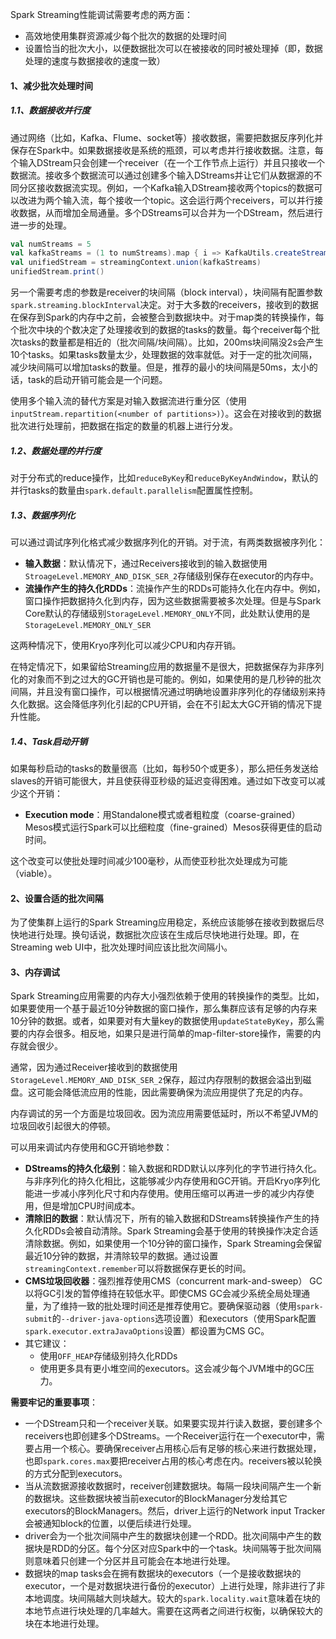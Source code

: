 Spark Streaming性能调试需要考虑的两方面：

- 高效地使用集群资源减少每个批次的数据的处理时间
- 设置恰当的批次大小，以便数据批次可以在被接收的同时被处理掉（即，数据处理的速度与数据接收的速度一致）

#### 1、减少批次处理时间

##### 1.1、数据接收并行度

通过网络（比如，Kafka、Flume、socket等）接收数据，需要把数据反序列化并保存在Spark中。如果数据接收是系统的瓶颈，可以考虑并行接收数据。注意，每个输入DStream只会创建一个receiver（在一个工作节点上运行）并且只接收一个数据流。接收多个数据流可以通过创建多个输入DStreams并让它们从数据源的不同分区接收数据流实现。例如，一个Kafka输入DStream接收两个topics的数据可以改进为两个输入流，每个接收一个topic。这会运行两个receivers，可以并行接收数据，从而增加全局通量。多个DStreams可以合并为一个DStream，然后进行进一步的处理。

```scala
val numStreams = 5
val kafkaStreams = (1 to numStreams).map { i => KafkaUtils.createStream(...) }
val unifiedStream = streamingContext.union(kafkaStreams)
unifiedStream.print()
```

另一个需要考虑的参数是receiver的块间隔（block interval），块间隔有配置参数`spark.streaming.blockInterval`决定。对于大多数的receivers，接收到的数据在保存到Spark的内存中之前，会被整合到数据块中。对于map类的转换操作，每个批次中块的个数决定了处理接收到的数据的tasks的数量。每个receiver每个批次tasks的数量都是相近的（批次间隔/块间隔）。比如，200ms块间隔没2s会产生10个tasks。如果tasks数量太少，处理数据的效率就低。对于一定的批次间隔，减少块间隔可以增加tasks的数量。但是，推荐的最小的块间隔是50ms，太小的话，task的启动开销可能会是一个问题。

使用多个输入流的替代方案是对输入数据流进行重分区（使用`inputStream.repartition(<number of partitions>)`）。这会在对接收到的数据批次进行处理前，把数据在指定的数量的机器上进行分发。

##### 1.2、数据处理的并行度

对于分布式的reduce操作，比如`reduceByKey`和`reduceByKeyAndWindow`，默认的并行tasks的数量由`spark.default.parallelism`配置属性控制。

##### 1.3、数据序列化

可以通过调试序列化格式减少数据序列化的开销。对于流，有两类数据被序列化：

- **输入数据**：默认情况下，通过Receivers接收到的输入数据使用`StroageLevel.MEMORY_AND_DISK_SER_2`存储级别保存在executor的内存中。
- **流操作产生的持久化RDDs**：流操作产生的RDDs可能持久化在内存中。例如，窗口操作把数据持久化到内存，因为这些数据需要被多次处理。但是与Spark Core默认的存储级别`StorageLevel.MEMORY_ONLY`不同，此处默认使用的是`StorageLevel.MEMORY_ONLY_SER`

这两种情况下，使用Kryo序列化可以减少CPU和内存开销。

在特定情况下，如果留给Streaming应用的数据量不是很大，把数据保存为非序列化的对象而不到之过大的GC开销也是可能的。例如，如果使用的是几秒钟的批次间隔，并且没有窗口操作，可以根据情况通过明确地设置非序列化的存储级别来持久化数据。这会降低序列化引起的CPU开销，会在不引起太大GC开销的情况下提升性能。

##### 1.4、Task启动开销

如果每秒启动的tasks的数量很高（比如，每秒50个或更多），那么把任务发送给slaves的开销可能很大，并且使获得亚秒级的延迟变得困难。通过如下改变可以减少这个开销：

- **Execution mode**：用Standalone模式或者粗粒度（coarse-grained）Mesos模式运行Spark可以比细粒度（fine-grained）Mesos获得更佳的启动时间。

这个改变可以使批处理时间减少100毫秒，从而使亚秒批次处理成为可能（viable）。

#### 2、设置合适的批次间隔

为了使集群上运行的Spark Streaming应用稳定，系统应该能够在接收到数据后尽快地进行处理。换句话说，数据批次应该在生成后尽快地进行处理。即，在Streaming web UI中，批次处理时间应该比批次间隔小。

#### 3、内存调试

Spark Streaming应用需要的内存大小强烈依赖于使用的转换操作的类型。比如，如果要使用一个基于最近10分钟数据的窗口操作，那么集群应该有足够的内存来10分钟的数据。或者，如果要对有大量key的数据使用`updateStateByKey`，那么需要的内存会很多。相反地，如果只是进行简单的map-filter-store操作，需要的内存就会很少。

通常，因为通过Receiver接收到的数据使用`StorageLevel.MEMORY_AND_DISK_SER_2`保存，超过内存限制的数据会溢出到磁盘。这可能会降低流应用的性能，因此需要确保为流应用提供了充足的内存。

内存调试的另一个方面是垃圾回收。因为流应用需要低延时，所以不希望JVM的垃圾回收引起很大的停顿。

可以用来调试内存使用和GC开销地参数：

- **DStreams的持久化级别**：输入数据和RDD默认以序列化的字节进行持久化。与非序列化的持久化相比，这能够减少内存使用和GC开销。开启Kryo序列化能进一步减小序列化尺寸和内存使用。使用压缩可以再进一步的减少内存使用，但是增加CPU时间成本。
- **清除旧的数据**：默认情况下，所有的输入数据和DStreams转换操作产生的持久化RDDs会被自动清除。Spark Streaming会基于使用的转换操作决定合适清除数据。例如，如果使用一个10分钟的窗口操作，Spark Streaming会保留最近10分钟的数据，并清除较早的数据。通过设置`streamingContext.remember`可以将数据保存更长的时间。
- **CMS垃圾回收器**：强烈推荐使用CMS（concurrent mark-and-sweep） GC以将GC引发的暂停维持在较低水平。即使CMS GC会减少系统全局处理通量，为了维持一致的批处理时间还是推荐使用它。要确保驱动器（使用`spark-submit`的`--driver-java-options`选项设置）和executors（使用Spark配置`spark.executor.extraJavaOptions`设置）都设置为CMS GC。
- 其它建议：
  - 使用`OFF_HEAP`存储级别持久化RDDs
  - 使用更多具有更小堆空间的executors。这会减少每个JVM堆中的GC压力。

**需要牢记的重要事项**：

- 一个DStream只和一个receiver关联。如果要实现并行读入数据，要创建多个receivers也即创建多个DStreams。一个Receiver运行在一个executor中，需要占用一个核心。要确保receiver占用核心后有足够的核心来进行数据处理，也即`spark.cores.max`要把receiver占用的核心考虑在内。receivers被以轮换的方式分配到executors。
- 当从流数据源接收数据时，receiver创建数据块。每隔一段块间隔产生一个新的数据块。这些数据块被当前executor的BlockManager分发给其它executors的BlockManagers。然后，driver上运行的Network input Tracker会被通知block的位置，以便后续进行处理。
- driver会为一个批次间隔中产生的数据块创建一个RDD。批次间隔中产生的数据块是RDD的分区。每个分区对应Spark中的一个task。块间隔等于批次间隔则意味着只创建一个分区并且可能会在本地进行处理。
- 数据块的map tasks会在拥有数据块的executors（一个是接收数据块的executor，一个是对数据块进行备份的executor）上进行处理，除非进行了非本地调度。块间隔越大则块越大。较大的`spark.locality.wait`意味着在块的本地节点进行块处理的几率越大。需要在这两者之间进行权衡，以确保较大的块在本地进行处理。